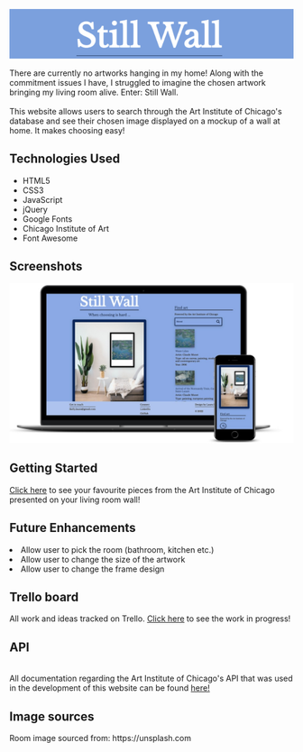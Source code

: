 <p align="center">
<img src="https://github.com/laurakelly1/wall-art-app/blob/main/images/websiteHeading.png" />
</p>
There are currently no artworks hanging in my home! Along with the commitment issues I have, I struggled to imagine the chosen artwork bringing my living room alive. Enter: Still Wall.
<br>
<br>
This website allows users to search through the Art Institute of Chicago's database and see their chosen image displayed on a mockup of a wall at home. It makes choosing easy!

<h2>Technologies Used</h2>
<ul>
<li>HTML5</li>
<li>CSS3</li>
<li>JavaScript</li>
<li>jQuery</li>
<li>Google Fonts</li>
<li>Chicago Institute of Art</li>
<li>Font Awesome</li>
</ul>

<h2>Screenshots</h2>
<p align="center">
<img src="https://github.com/laurakelly1/wall-art-app/blob/main/images/screenshot.jpg"/>
</p>

<h2> Getting Started</h2>
<a href="https://laurakelly1.github.io/wall-art-app/">Click here</a> to see your favourite pieces from the Art Institute of Chicago presented on your living room wall!

<h2>Future Enhancements</h2>
<li>Allow user to pick the room (bathroom, kitchen etc.) </li>
<li>Allow user to change the size of the artwork </li>
<li>Allow user to change the frame design</li>
</ul>

<h2>Trello board </h2>
All work and ideas tracked on Trello. 
<a href="https://trello.com/b/OewotNZE/wip">Click here</a> to see the work in progress!

<h2>API</h2>
<br>
All documentation regarding the Art Institute of Chicago's API that was used in the development of this website can be found <a href="https://api.artic.edu/docs/#introduction">here!</a>

<h2>Image sources</h2>
Room image sourced from: https://unsplash.com